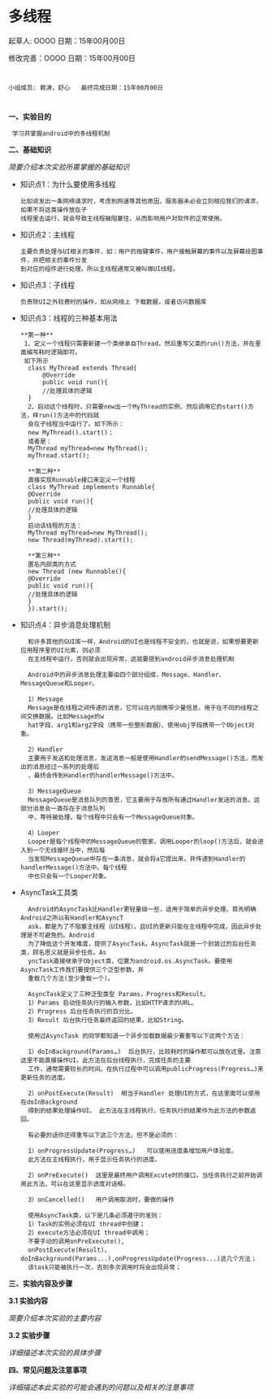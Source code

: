 # 多线程

起草人: OOOO   日期：15年00月00日

修改完善：OOOO   日期：15年00月00日
# 


    小组成员: 赖涛，舒心   最终完成日期：15年00月00日
# 

**一、实验目的**

     学习并掌握android中的多线程机制

**二、基础知识**

*简要介绍本次实验所需掌握的基础知识*
   
* 知识点1：为什么要使用多线程

      比如说发出一条网络请求时，考虑到网速等其他原因，服务器未必会立刻相应我们的请求，如果不将这类操作放在子
      线程里去运行，就会导致主线程被阻塞住，从而影响用户对软件的正常使用。

* 知识点2：主线程

      主要负责处理与UI相关的事件，如：用户的按键事件，用户接触屏幕的事件以及屏幕绘图事件，并把相关的事件分发
      到对应的组件进行处理。所以主线程通常又被叫做UI线程。


* 知识点3：子线程

      负责除UI之外较费时的操作，如从网络上 下载数据，或者访问数据库


* 知识点3：线程的三种基本用法

      **第一种**
       1、定义一个线程只需要新建一个类继承自Thread，然后重写父类的run()方法，并在里面编写耗时逻辑即可。
       如下所示
        class MyThread extends Thread{
            @Override
            public void run(){
            //处理具体的逻辑
        }
        2、启动这个线程时，只需要new出一个MyThread的实例，然后调用它的start()方法，样run()方法中的代码就
        会在子线程当中运行了。如下所示：
        new MyThread().start()；
        或者是：
        MyThread myThread=new MyThread();
        myThread.start();
        
        **第二种**
        直接实现Runnable接口来定义一个线程
        class MyThread implements Runnable{
        @Override
        public void run(){
        //处理具体的逻辑
        }
        启动该线程的方法：
        MyThread myThread=new MyThread();
        new Thread(myThread).start();
        
        **第三种**
        匿名内部类的方式
        new Thread (new Runnable(){
        @Override
        public void run(){
        //处理具体的逻辑
        }
        }).start();
        
* 知识点4：异步消息处理机制

    
        和许多其他的GUI库一样，Android的UI也是线程不安全的，也就是说，如果想要更新应用程序里的UI元素，则必须
        在主线程中运行，否则就会出现异常，这就要提到android异步消息处理机制
    
        Android中的异步消息处理主要由四个部分组成，Message、Handler、MessageQueue和Looper。
        
        1）Message
        Message是在线程之间传递的消息，它可以在内部携带少量信息，用于在不同的线程之间交换数据。比如Message的w
        hat字段、arg1和arg2字段（携带一些整形数据）、使用obj字段携带一个Object对象。
        
        2）Handler
        主要用于发送和处理消息，发送消息一般是使用Handler的sendMessage()方法，而发出的消息经过一系列的处理后
        ，最终会传到Handler的handlerMessage()方法中。
        
        3）MessageQueue
        MessageQueue是消息队列的意思，它主要用于存放所有通过Handler发送的消息。这部分消息会一直存在于消息队列
        中，等待被处理，每个线程中只会有一个MessageQueue对象。
        
        4）Looper
        Looper是每个线程中的MessageQueue的管家，调用Looper的loop()方法后，就会进入到一个无线循环当中，然后每
        当发现MessageQueue中存在一条消息，就会将a它提出来，并传递到Handler的handlerMessage()方法中。每个线程
        中也只会有一个Looper对象。
        
* AsyncTask工具类
    

        Android的AsyncTask比Handler更轻量级一些，适用于简单的异步处理。首先明确Android之所以有Handler和AsyncT
        ask，都是为了不阻塞主线程（UI线程），且UI的更新只能在主线程中完成，因此异步处理是不可避免的。Android
        为了降低这个开发难度，提供了AsyncTask。AsyncTask就是一个封装过的后台任务类，顾名思义就是异步任务。As
        yncTask直接继承于Object类，位置为android.os.AsyncTask。要使用AsyncTask工作我们要提供三个泛型参数，并
        重载几个方法(至少重载一个)。
        
        AsyncTask定义了三种泛型类型 Params，Progress和Result。
        1）Params 启动任务执行的输入参数，比如HTTP请求的URL。
        2）Progress 后台任务执行的百分比。
        3）Result 后台执行任务最终返回的结果，比如String。
        
        使用过AsyncTask 的同学都知道一个异步加载数据最少要重写以下这两个方法：
        
        1）doInBackground(Params…)  后台执行，比较耗时的操作都可以放在这里。注意这里不能直接操作UI。此方法在后台线程执行，完成任务的主要
        工作，通常需要较长的时间。在执行过程中可以调用publicProgress(Progress…)来更新任务的进度。
        
        2）onPostExecute(Result)  相当于Handler 处理UI的方式，在这里面可以使用在doInBackground
        得到的结果处理操作UI。 此方法在主线程执行，任务执行的结果作为此方法的参数返回。
        
        有必要的话你还得重写以下这三个方法，但不是必须的：
        
        1）onProgressUpdate(Progress…)   可以使用进度条增加用户体验度。 
        此方法在主线程执行，用于显示任务执行的进度。
        
        2）onPreExecute()  这里是最终用户调用Excute时的接口，当任务执行之前开始调用此方法，可以在这里显示进度对话框。
        
        3）onCancelled()   用户调用取消时，要做的操作
        
        使用AsyncTask类，以下是几条必须遵守的准则：
        1）Task的实例必须在UI thread中创建；
        2）execute方法必须在UI thread中调用；
        不要手动的调用onPreExecute(), 
        onPostExecute(Result)，doInBackground(Params...),onProgressUpdate(Progress...)这几个方法；
        该task只能被执行一次，否则多次调用时将会出现异常；



    



   

**三、实验内容及步骤**

**3.1 实验内容**

*简要介绍本次实验的主要内容*

**3.2 实验步骤**

*详细描述本次实验的具体步骤*

**四、常见问题及注意事项**

*详细描述本此实验的可能会遇到的问题以及相关的注意事项*



